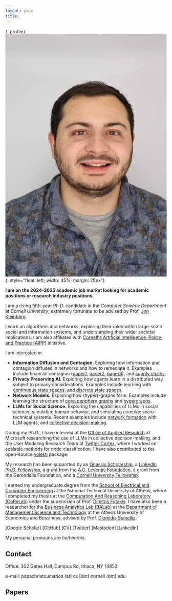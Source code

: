 ```yaml
---
layout: page
title:
---
```


{:.profile}
![profile](profile.jpg){: style="float: left; width: 45%; margin: 25px"}

**I am on the 2024-2025 academic job market looking for academic positions or research industry positions.**

I am a rising fifth-year Ph.D. candidate in the _Computer Science Department_ at _Cornell University_; extremely fortunate to be advised by Prof. [Jon Kleinberg](http://www.cs.cornell.edu/home/kleinber/).

I work on algorithms and networks, exploring their roles within large-scale social and information systems, and understanding their wider societal implications. I am also affiliated with [Cornell's Artificial Intelligence, Policy, and Practice (AIPP)](https://aipp.cis.cornell.edu/) initiative. 

I am interested in 

 * **Information Diffusion and Contagion.** Exploring how information and contagion diffuses in networks and how to remediate it. Examples include  financial contagion ([paper1](https://dl.acm.org/doi/pdf/10.1145/3485447.3512047), [paper2](https://dl.acm.org/doi/10.1145/3543507.3583470), [paper3](https://papers.ssrn.com/sol3/papers.cfm?abstract_id=4880536)), and [supply chains](https://arxiv.org/abs/2303.12660).
 * **Privacy Preserving AI.** Exploring how agents learn in a distributed way subject to privacy considerations. Examples include learning with [continuous state spaces](https://www.tandfonline.com/doi/epdf/10.1080/24725854.2024.2337068?needAccess=true), and [discrete state spaces](https://arxiv.org/abs/2402.08156). 
 * **Network Models.** Exploring how (hyper)-graphs form. Examples include learning the structure of [core-periphery graphs](https://www.nature.com/articles/s41598-021-94105-8) and [hypergraphs](https://dl.acm.org/doi/abs/10.1145/3534678.3539272).
 * **LLMs for Social Science.** Exploring the capabilities of LLMs in social science, simulating human behavior, and simulating complex socio-technical systems. Recent examples include [network formation](https://arxiv.org/pdf/2402.10659.pdf) with LLM agents, and [collective decision-making](https://arxiv.org/abs/2311.04928). 

During my Ph.D., I have interned at the [Office of Applied Research](https://www.microsoft.com/en-us/research/group/office-of-applied-research/) at Microsoft researching the use of LLMs in collective decision-making, and the User Modeling Research Team at [Twitter Cortex](https://web.archive.org/web/20220802140832/https://cortex.twitter.com/), where I worked on scalable methods for node classification. I have also contributed to the open-source [volesti](https://github.com/GeomScale/volesti) package. 

My research has been supported by an [Onassis Scholarship](https://www.onassis.org/initiatives/scholarships), a [LinkedIn Ph.D. Fellowship](https://cis.cornell.edu/inaugural-grants-announced-strategic-partnership-linkedin), a grant from the [A.G. Leventis Foundation](https://www.leventisfoundation.org/), a grant from the Gerondelis Foundation, and a [Cornell University Fellowship](https://gradschool.cornell.edu/financial-support/fellowships/new-student-fellowships/).

I earned my undergraduate degree from the [School of Electrical and Computer Engineering](https://www.ece.ntua.gr/en) at the National Technical University of Athens, where I completed my thesis at the [Computation And Reasoning Laboratory (CoReLab)](https://corelab.ntua.gr) under the supervision of Prof. [Dimitris Fotakis](https://www.softlab.ntua.gr/~fotakis/). I have also been a researcher for the [Business Analytics Lab (BALab)](https://www.balab.aueb.gr) at the [Department of Management Science and Technology](https://www.dept.aueb.gr/en/dmst) at the Athens University of Economics and Bussiness, advised by Prof. [Diomidis Spinellis](https://www2.dmst.aueb.gr/dds/).

[[Google Scholar]](https://scholar.google.gr/citations?user=T12JO3MAAAAJ&hl=en) [[GitHub]](https://github.com/papachristoumarios) [[CV]](https://papachristoumarios.github.io/cv/cv.pdf) [[Twitter]](https://twitter.com/papachristoum) <a rel="me noopener" href="https://mas.to/@papachristoum" target="_blank">[Mastodon]</a> [[LinkedIn]](https://www.linkedin.com/in/papachristoumarios)

My personal pronouns are _he/him/his_.

## Contact

Office: 302 Gates Hall, Campus Rd, Ithaca, NY 14853

e-mail: papachristoumarios (at] cs [dot) cornell (dot] edu

## Papers

<script src="https://bibbase.org/show?bib=https%3A%2F%2Fraw.githubusercontent.com%2Fpapachristoumarios%2Fpapachristoumarios.github.io%2Fmaster%2Fcv%2Fpubs.bib&commas=true&theme=simple&jsonp=1"></script>

